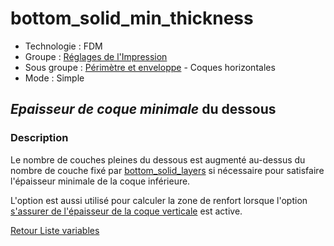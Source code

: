 # bottom_solid_min_thickness

* Technologie : FDM
* Groupe : [Réglages de l'Impression](../print_settings/print_settings.md)
* Sous groupe : [Périmètre et enveloppe](../print_settings/print_settings.md#périmètres-et-enveloppe) - Coques horizontales
* Mode : Simple

## *Epaisseur de coque minimale* du dessous

### Description

Le nombre de couches pleines du dessous est augmenté au-dessus du nombre de couche fixé par [bottom_solid_layers](bottom_solid_layers.md) si nécessaire pour satisfaire l'épaisseur minimale de la coque inférieure.

L'option est aussi utilisé pour calculer la zone de renfort lorsque l'option [s'assurer de l'épaisseur de la coque verticale](ensure_vertical_shell_thickness.md) est active.


[Retour Liste variables](variable_list.md)